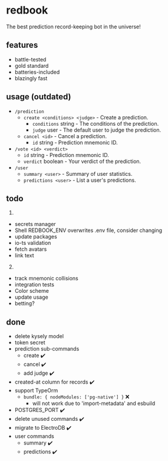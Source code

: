 # redbook

The best prediction record-keeping bot in the universe!

## features

- battle-tested
- gold standard
- batteries-included
- blazingly fast

## usage (outdated)

- `/prediction`
  - `create <conditions> <judge>` - Create a prediction.
    - `conditions` string - The conditions of the prediction.
    - `judge` user - The default user to judge the prediction.
  - `cancel <id>` - Cancel a prediction.
    - `id` string - Prediction mnemonic ID.
- `/vote <id> <verdict>`
  - `id` string - Prediction mnemonic ID.
  - `verdict` boolean - Your verdict of the prediction.
- `/user`
  - `summary <user>` - Summary of user statistics.
  - `predictions <user>` - List a user's predictions.

## todo

1.
  - secrets manager
  - Shell REDBOOK_ENV overwrites .env file, consider changing
  - update packages
  - io-ts validation
  - fetch avatars
  - link text
2.
  - track mnemonic collisions
  - integration tests
  - Color scheme
  - update usage
  - betting?

## done

- delete kysely model
- token secret
- prediction sub-commands
  - create :heavy_check_mark:
  - cancel :heavy_check_mark:
  - add judge :heavy_check_mark:
- created-at column for records :heavy_check_mark:
- support TypeOrm
  - `bundle: { nodeModules: ['pg-native'] }` :x:
    - will not work due to 'import-metadata' and esbuild
- POSTGRES_PORT :heavy_check_mark:
- delete unused commands :heavy_check_mark:
- migrate to ElectroDB :heavy_check_mark:
- user commands
  - summary :heavy_check_mark:
  - predictions :heavy_check_mark:
